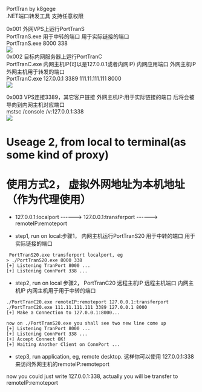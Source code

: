 PortTran by k8gege<br>
.NET端口转发工具 支持任意权限<br>

0x001 外网VPS上运行PortTranS<br>
PortTranS.exe 用于中转的端口 用于实际链接的端口<br>
PortTranS.exe 8000 338<br>
<img src=https://github.com/k8gege/PortTran/blob/master/img/vps.PNG></img><br>
0x002 目标内网服务器上运行PortTranC<br>
PortTranC.exe 内网主机IP(可以是127.0.0.1或者内网IP) 内网应用端口 外网主机IP 外网主机用于转发的端口<br>
PortTranC.exe 127.0.0.1 3389 111.11.111.111 8000<br>
<img src=https://github.com/k8gege/PortTran/blob/master/img/target.PNG></img><br>

0x003 VPS连接3389，其它客户链接 外网主机IP:用于实际链接的端口 后将会被导向到内网主机对应端口<br>
mstsc /console /v:127.0.0.1:338<br>
<img src=https://github.com/k8gege/PortTran/blob/master/img/3389.PNG></img><br>

# Useage 2, from local to terminal(as some kind of proxy)
# 使用方式2， 虚拟外网地址为本机地址（作为代理使用）
- 127.0.0.1:localport ------> 127.0.0.1:transferport  ------> remoteIP:remoteport

- step1, run on local:步骤1， 内网主机运行PortTranS20 用于中转的端口 用于实际链接的端口
```
 PortTranS20.exe transferport localport, eg
> ./PortTranS20.exe 8000 338
[+] Listening TranPort 8000 ...
[+] Listening ConnPort 338 ...
```
- step2, run on local 步骤2， PortTranC20 远程主机IP 远程主机端口  内网主机IP 内网主机用于用于中转的端口
```
./PortTranC20.exe remoteIP:remoteport 127.0.0.1:transferport
./PortTranC20.exe 111.11.111.111 3389 127.0.0.1 8000
[+] Make a Connection to 127.0.0.1:8000...

now on ./PortTranS20.exe you shall see two new line come up
[+] Listening TranPort 8000 ...
[+] Listening ConnPort 338 ...
[+] Accept Connect OK!
[+] Waiting Another Client on ConnPort ...
```
- step3, run application, eg, remote desktop. 这样你可以使用 127.0.0.1:338来访问外网主机的remoteIP:remoteport

now you could just write 127.0.0.1:338, actually you will be transfer to remoteIP:remoteport
